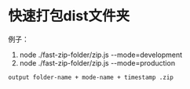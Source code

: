 # 快速打包dist文件夹

例子： 
1. node ./fast-zip-folder/zip.js --mode=development
2. node ./fast-zip-folder/zip.js --mode=production

```
output folder-name + mode-name + timestamp .zip
```